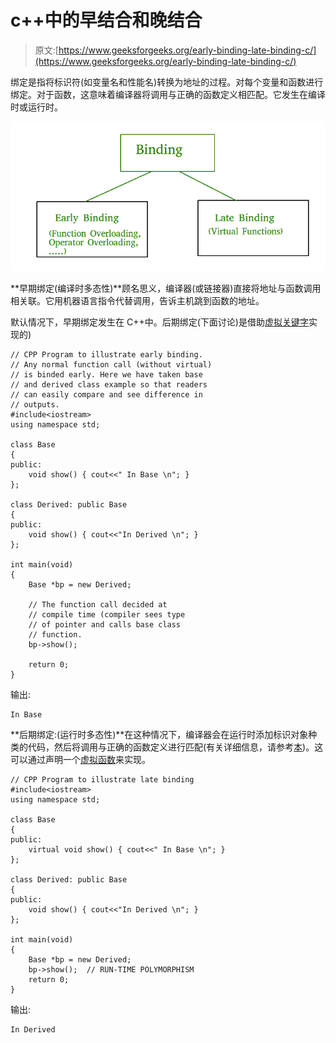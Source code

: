 # c++中的早结合和晚结合

> 原文:[https://www.geeksforgeeks.org/early-binding-late-binding-c/](https://www.geeksforgeeks.org/early-binding-late-binding-c/)

绑定是指将标识符(如变量名和性能名)转换为地址的过程。对每个变量和函数进行绑定。对于函数，这意味着编译器将调用与正确的函数定义相匹配。它发生在编译时或运行时。

![cpp-binding](img/8ecadc43727152eb8a0165caf909c83e.png)

**早期绑定(编译时多态性)**顾名思义，编译器(或链接器)直接将地址与函数调用相关联。它用机器语言指令代替调用，告诉主机跳到函数的地址。

默认情况下，早期绑定发生在 C++中。后期绑定(下面讨论)是借助[虚拟关键字](https://www.geeksforgeeks.org/virtual-function-cpp/)实现的)

```
// CPP Program to illustrate early binding.
// Any normal function call (without virtual)
// is binded early. Here we have taken base
// and derived class example so that readers
// can easily compare and see difference in
// outputs.
#include<iostream>
using namespace std;

class Base
{
public:
    void show() { cout<<" In Base \n"; }
};

class Derived: public Base
{
public:
    void show() { cout<<"In Derived \n"; }
};

int main(void)
{
    Base *bp = new Derived;

    // The function call decided at 
    // compile time (compiler sees type
    // of pointer and calls base class
    // function.
    bp->show();  

    return 0;
}
```

输出:

```
In Base
```

**后期绑定:(运行时多态性)**在这种情况下，编译器会在运行时添加标识对象种类的代码，然后将调用与正确的函数定义进行匹配(有关详细信息，请参考[本](https://www.geeksforgeeks.org/virtual-functions-and-runtime-polymorphism-in-c-set-1-introduction/))。这可以通过声明一个[虚拟函数](https://www.geeksforgeeks.org/virtual-function-cpp/)来实现。

```
// CPP Program to illustrate late binding
#include<iostream>
using namespace std;

class Base
{
public:
    virtual void show() { cout<<" In Base \n"; }
};

class Derived: public Base
{
public:
    void show() { cout<<"In Derived \n"; }
};

int main(void)
{
    Base *bp = new Derived;
    bp->show();  // RUN-TIME POLYMORPHISM
    return 0;
}
```

输出:

```
In Derived
```